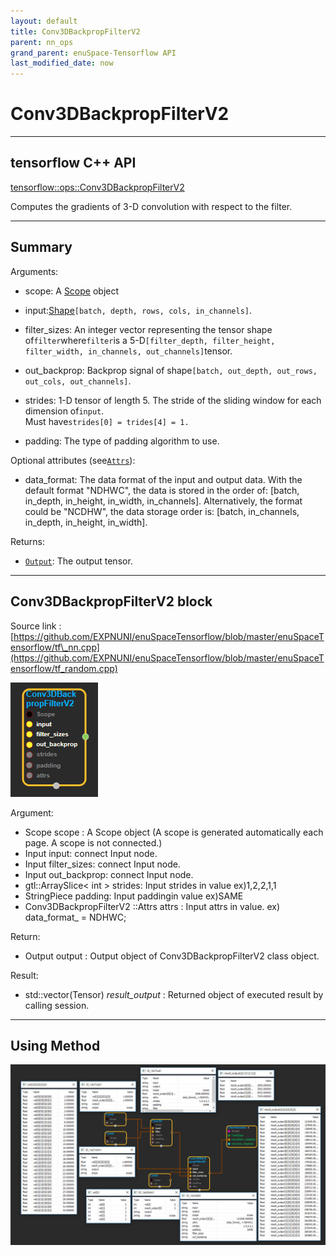 ```yaml
--- 
layout: default 
title: Conv3DBackpropFilterV2 
parent: nn_ops 
grand_parent: enuSpace-Tensorflow API 
last_modified_date: now 
--- 
```


# Conv3DBackpropFilterV2

---

## tensorflow C++ API

[tensorflow::ops::Conv3DBackpropFilterV2](https://www.tensorflow.org/api_docs/cc/class/tensorflow/ops/conv3-d-backprop-filter-v2)

Computes the gradients of 3-D convolution with respect to the filter.

---

## Summary

Arguments:

* scope: A [Scope](https://www.tensorflow.org/api_docs/cc/class/tensorflow/scope.html#classtensorflow_1_1_scope)  object
* input:[Shape](https://www.tensorflow.org/api_docs/cc/class/tensorflow/ops/shape.html#classtensorflow_1_1ops_1_1_shape)`[batch, depth, rows, cols, in_channels]`.
* filter\_sizes: An integer vector representing the tensor shape of`filter`where`filter`is a 5-D`[filter_depth, filter_height, filter_width, in_channels, out_channels]`tensor.
* out\_backprop: Backprop signal of shape`[batch, out_depth, out_rows, out_cols, out_channels]`.
* strides: 1-D tensor of length 5. The stride of the sliding window for each dimension of`input`.  
  Must have`strides[0] = trides[4] = 1.`

* padding: The type of padding algorithm to use.

Optional attributes \(see[`Attrs`](https://www.tensorflow.org/api_docs/cc/struct/tensorflow/ops/conv3-d-backprop-filter-v2/attrs.html#structtensorflow_1_1ops_1_1_conv3_d_backprop_filter_v2_1_1_attrs)\):

* data\_format: The data format of the input and output data. With the default format "NDHWC", the data is stored in the order of: \[batch, in\_depth, in\_height, in\_width, in\_channels\]. Alternatively, the format could be "NCDHW", the data storage order is: \[batch, in\_channels, in\_depth, in\_height, in\_width\].

Returns:

* [`Output`](https://www.tensorflow.org/api_docs/cc/class/tensorflow/output.html#classtensorflow_1_1_output): The output tensor.

---

## Conv3DBackpropFilterV2 block

Source link : [https://github.com/EXPNUNI/enuSpaceTensorflow/blob/master/enuSpaceTensorflow/tf\_nn.cpp](https://github.com/EXPNUNI/enuSpaceTensorflow/blob/master/enuSpaceTensorflow/tf_random.cpp)

![](./assets/nn-ops/Conv3DBackpropFilterV21.jpg)

Argument:

* Scope scope : A Scope object \(A scope is generated automatically each page. A scope is not connected.\)
* Input input: connect  Input node.
* Input filter\_sizes: connect  Input node.
* Input out\_backprop: connect  Input node.
* gtl::ArraySlice&lt; int &gt; strides: Input strides in value ex\)1,2,2,1,1
* StringPiece padding: Input paddingin value ex\)SAME
* Conv3DBackpropFilterV2 ::Attrs attrs : Input attrs in value. ex\) data\_format\_ = NDHWC;

Return:

* Output output : Output object of Conv3DBackpropFilterV2 class object.

Result:

* std::vector\(Tensor\) _result\_output_ : Returned object of executed result by calling session.

---

## Using Method

![](./assets/nn-ops/Conv3DBackpropFilterV22.jpg)

